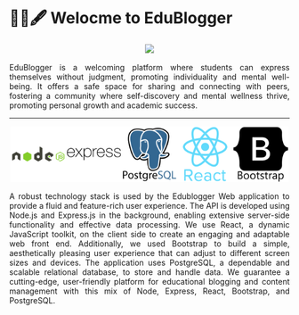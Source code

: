 # 👨‍💻🖋️ Welocme to EduBlogger

<div align="justify">
<div align="center" >
    <img src="https://raw.githubusercontent.com/EduBlogger/imgs/main/logo.png?token=GHSAT0AAAAAACG27IAPAGOVVOXZYE6SWS3GZJUZAXQ" width="300">
</div>
    <p>EduBlogger is a welcoming platform where students can express themselves without judgment, promoting individuality and mental well-being. It offers a safe space for sharing and connecting with peers, fostering a community where self-discovery and mental wellness thrive, promoting personal growth and academic success.</p>
</div>

---

<div align="center">
<a href="https://nodejs.org" target="_blank" rel="noreferrer"> <img src="https://raw.githubusercontent.com/devicons/devicon/master/icons/nodejs/nodejs-original-wordmark.svg" alt="nodejs" width="100" height="100"/></a><a href="https://expressjs.com" target="_blank" rel="noreferrer"><img src="https://raw.githubusercontent.com/devicons/devicon/master/icons/express/express-original-wordmark.svg" alt="express" width="100" height="100"/></a><a href="https://www.postgresql.org" target="_blank" rel="noreferrer"><img src="https://raw.githubusercontent.com/devicons/devicon/master/icons/postgresql/postgresql-original-wordmark.svg" alt="postgresql" width="100" height="100"/></a><a href="https://reactjs.org/" target="_blank" rel="noreferrer"><img src="https://raw.githubusercontent.com/devicons/devicon/master/icons/react/react-original-wordmark.svg" alt="react" width="100" height="100"/></a><a href="https://getbootstrap.com" target="_blank" rel="noreferrer"></a><img src="https://raw.githubusercontent.com/devicons/devicon/master/icons/bootstrap/bootstrap-plain-wordmark.svg" alt="bootstrap" width="100" height="100"/></a> 
    <p align="justify">A robust technology stack is used by the Edublogger Web application to provide a fluid and feature-rich user experience. The API is developed using Node.js and Express.js in the background, enabling extensive server-side functionality and effective data processing. We use React, a dynamic JavaScript toolkit, on the client side to create an engaging and adaptable web front end. Additionally, we used Bootstrap to build a simple, aesthetically pleasing user experience that can adjust to different screen sizes and devices. The application uses PostgreSQL, a dependable and scalable relational database, to store and handle data. We guarantee a cutting-edge, user-friendly platform for educational blogging and content management with this mix of Node, Express, React, Bootstrap, and PostgreSQL.</p>
</div>



